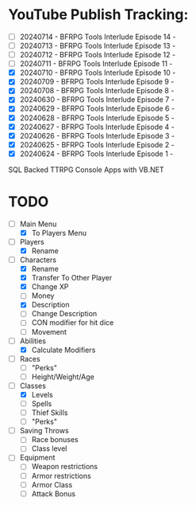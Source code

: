 # YouTube Publish Tracking:
 
 
 - [ ] 20240714 - BFRPG Tools Interlude Episode 14 - 
 - [ ] 20240713 - BFRPG Tools Interlude Episode 13 - 
 - [ ] 20240712 - BFRPG Tools Interlude Episode 12 - 
 - [ ] 20240711 - BFRPG Tools Interlude Episode 11 - 
 - [x] 20240710 - BFRPG Tools Interlude Episode 10 - 
 - [x] 20240709 - BFRPG Tools Interlude Episode 9 - 
 - [x] 20240708 - BFRPG Tools Interlude Episode 8 - 
 - [x] 20240630 - BFRPG Tools Interlude Episode 7 - 
 - [x] 20240629 - BFRPG Tools Interlude Episode 6 - 
 - [x] 20240628 - BFRPG Tools Interlude Episode 5 - 
 - [x] 20240627 - BFRPG Tools Interlude Episode 4 - 
 - [x] 20240626 - BFRPG Tools Interlude Episode 3 - 
 - [x] 20240625 - BFRPG Tools Interlude Episode 2 - 
 - [x] 20240624 - BFRPG Tools Interlude Episode 1 - 

SQL Backed TTRPG Console Apps with VB.NET

# TODO

 - [ ] Main Menu
   - [x] To Players Menu
 - [ ] Players
   - [x] Rename
 - [ ] Characters
   - [x] Rename
   - [x] Transfer To Other Player
   - [x] Change XP
   - [ ] Money
   - [x] Description
   - [ ] Change Description
   - [ ] CON modifier for hit dice
   - [ ] Movement
 - [ ] Abilities
   - [x] Calculate Modifiers
 - [ ] Races
   - [ ] "Perks"
   - [ ] Height/Weight/Age
 - [ ] Classes
   - [x] Levels
   - [ ] Spells
   - [ ] Thief Skills
   - [ ] "Perks"
 - [ ] Saving Throws
   - [ ] Race bonuses
   - [ ] Class level
 - [ ] Equipment
   - [ ] Weapon restrictions
   - [ ] Armor restrictions
   - [ ] Armor Class
   - [ ] Attack Bonus